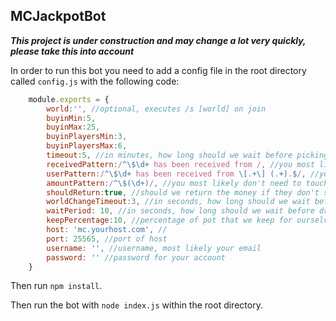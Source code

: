 ## MCJackpotBot

***This project is under construction and may change a lot very quickly, please take this into account***

In order to run this bot you need to add a config file in the root directory called `config.js` with the following code:

```javascript
	module.exports = {
		world:'', //optional, executes /s [world] on join
		buyinMin:5,
		buyinMax:25,
		buyinPlayersMin:3,
		buyinPlayersMax:6,
		timeout:5, //in minutes, how long should we wait before picking the winners if the max hasn't been reached?
		receivedPattern:/^\$\d+ has been received from /, //you most likely don't need to touch this.
		userPattern:/^\$\d+ has been received from \[.+\] (.+).$/, //you most likely don't need to touch this either
		amountPattern:/^\$(\d+)/, //you most likely don't need to touch this or this.
		shouldReturn:true, //should we return the money if they don't send enough or at the end of the current pot?
		worldChangeTimeout:3, //in seconds, how long should we wait before attempting to connect to the world?
		waitPeriod: 10, //in seconds, how long should we wait before drawing a winner once the pot is full?
		keepPercentage:10, //percentage of pot that we keep for ourselves ;)
		host: 'mc.yourhost.com', //
		port: 25565, //port of host
		username: '', //username, most likely your email
		password: '' //password for your account
	}
```

Then run `npm install`.

Then run the bot with `node index.js` within the root directory.
